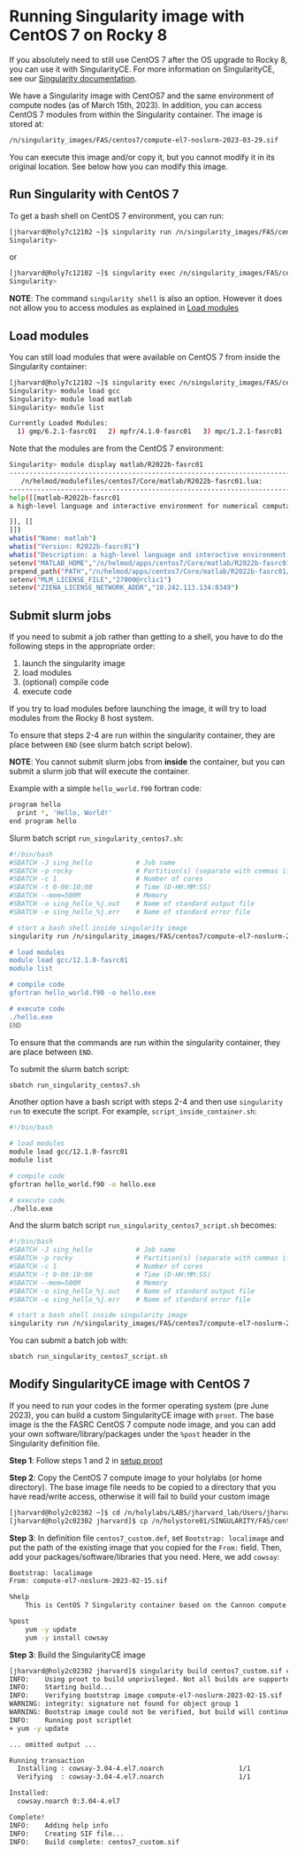 # Running Singularity image with CentOS 7 on Rocky 8

If you absolutely need to still use CentOS 7 after the OS upgrade to Rocky 8,
you can use it with SingularityCE. For more information on SingularityCE, see
our [Singularity documentation](README.md).

We have a Singularity image with CentOS7 and the same environment of compute
nodes (as of March 15th, 2023). In addition, you can access CentOS 7 modules
from within the Singularity container. The image is stored at:

```bash
/n/singularity_images/FAS/centos7/compute-el7-noslurm-2023-03-29.sif
```

You can execute this image and/or copy it, but you cannot modify it in its
original location. See below how you can modify this image.

## Run Singularity with CentOS 7

To get a bash shell on CentOS 7 environment, you can run:

```bash
[jharvard@holy7c12102 ~]$ singularity run /n/singularity_images/FAS/centos7/compute-el7-noslurm-2023-03-29.sif
Singularity>
```

or

```bash
[jharvard@holy7c12102 ~]$ singularity exec /n/singularity_images/FAS/centos7/compute-el7-noslurm-2023-03-29.sif /bin/bash
Singularity>
```

**NOTE**: The command `singularity shell` is also an option. However it does not
allow you to access modules as explained in [Load modules](#load-modules)

## Load modules

You can still load modules that were available on CentOS 7 from inside the
Singularity container:

```bash
[jharvard@holy7c12102 ~]$ singularity exec /n/singularity_images/FAS/centos7/compute-el7-noslurm-2023-03-29.sif /bin/bash
Singularity> module load gcc
Singularity> module load matlab
Singularity> module list

Currently Loaded Modules:
  1) gmp/6.2.1-fasrc01   2) mpfr/4.1.0-fasrc01   3) mpc/1.2.1-fasrc01   4) gcc/12.1.0-fasrc01   5) matlab/R2022b-fasrc01
```

Note that the modules are from the CentOS 7 environment:

```bash
Singularity> module display matlab/R2022b-fasrc01
-----------------------------------------------------------------------------------------------------------------------------------------------------------
   /n/helmod/modulefiles/centos7/Core/matlab/R2022b-fasrc01.lua:
-----------------------------------------------------------------------------------------------------------------------------------------------------------
help([[matlab-R2022b-fasrc01
a high-level language and interactive environment for numerical computation, visualization, and programming

]], [[
]])
whatis("Name: matlab")
whatis("Version: R2022b-fasrc01")
whatis("Description: a high-level language and interactive environment for numerical computation, visualization, and programming")
setenv("MATLAB_HOME","/n/helmod/apps/centos7/Core/matlab/R2022b-fasrc01")
prepend_path("PATH","/n/helmod/apps/centos7/Core/matlab/R2022b-fasrc01/bin")
setenv("MLM_LICENSE_FILE","27000@rclic1")
setenv("ZIENA_LICENSE_NETWORK_ADDR","10.242.113.134:8349")
```

## Submit slurm jobs

If you need to submit a job rather than getting to a shell, you have to do the
following steps in the appropriate order:

1. launch the singularity image
2. load modules
3. (optional) compile code
4. execute code

If you try to load modules before launching the image, it will try to load
modules from the Rocky 8 host system.

To ensure that steps 2-4 are run within the singularity container, they are
place between `END` (see slurm batch script below).

**NOTE**: You cannot submit slurm jobs from **inside** the container, but you
can submit a slurm job that will execute the container.

Example with a simple `hello_world.f90` fortran code:

```bash
program hello
  print *, 'Hello, World!'
end program hello
```

Slurm batch script `run_singularity_centos7.sh`:

```bash
#!/bin/bash
#SBATCH -J sing_hello           # Job name
#SBATCH -p rocky                # Partition(s) (separate with commas if using multiple)
#SBATCH -c 1                    # Number of cores
#SBATCH -t 0-00:10:00           # Time (D-HH:MM:SS)
#SBATCH --mem=500M              # Memory
#SBATCH -o sing_hello_%j.out    # Name of standard output file
#SBATCH -e sing_hello_%j.err    # Name of standard error file

# start a bash shell inside singularity image
singularity run /n/singularity_images/FAS/centos7/compute-el7-noslurm-2023-03-29.sif <<END

# load modules
module load gcc/12.1.0-fasrc01
module list

# compile code
gfortran hello_world.f90 -o hello.exe

# execute code
./hello.exe
END
```

To ensure that the commands are run within the singularity container, they are
place between `END`.

To submit the slurm batch script:

```bash
sbatch run_singularity_centos7.sh
```

Another option have a bash script with steps 2-4 and then use `singularity run`
to execute the script. For example, `script_inside_container.sh`:

```bash
#!/bin/bash

# load modules
module load gcc/12.1.0-fasrc01
module list

# compile code
gfortran hello_world.f90 -o hello.exe

# execute code
./hello.exe
```

And the slurm batch script `run_singularity_centos7_script.sh` becomes:

```bash
#!/bin/bash
#SBATCH -J sing_hello           # Job name
#SBATCH -p rocky                # Partition(s) (separate with commas if using multiple)
#SBATCH -c 1                    # Number of cores
#SBATCH -t 0-00:10:00           # Time (D-HH:MM:SS)
#SBATCH --mem=500M              # Memory
#SBATCH -o sing_hello_%j.out    # Name of standard output file
#SBATCH -e sing_hello_%j.err	# Name of standard error file

# start a bash shell inside singularity image
singularity run /n/singularity_images/FAS/centos7/compute-el7-noslurm-2023-03-29.sif script_inside_container.sh
```

You can submit a batch job with:

```bash
sbatch run_singularity_centos7_script.sh
```

## Modify SingularityCE image with CentOS 7

If you need to run your codes in the former operating system (pre June 2023),
you can build a custom SingularityCE image with `proot`. The base image is the
the FASRC CentOS 7 compute node image, and you can add your own
software/library/packages under the `%post` header in the Singularity definition
file.

**Step 1**: Follow steps 1 and 2 in [setup proot](READ.md#build-a-singularityCE-container-from-a-singularity-definition-file)

**Step 2**: Copy the CentOS 7 compute image to your holylabs (or home
directory). The base image file needs to be copied to a directory that you have
read/write access, otherwise it will fail to build your custom image

```bash
[jharvard@holy2c02302 ~]$ cd /n/holylabs/LABS/jharvard_lab/Users/jharvard
[jharvard@holy2c02302 jharvard]$ cp /n/holystore01/SINGULARITY/FAS/centos7/compute-el7-noslurm-2023-02-15.sif .
```

**Step 3**: In definition file `centos7_custom.def`, set `Bootstrap: localimage`
and put the path of the existing image that you copied for the `From:` field.
Then, add your packages/software/libraries that you need.  Here, we add
`cowsay`:

```bash
Bootstrap: localimage
From: compute-el7-noslurm-2023-02-15.sif

%help
    This is CentOS 7 Singularity container based on the Cannon compute node with my added programs.

%post
    yum -y update
    yum -y install cowsay
```

**Step 3**: Build the SingularityCE image

```bash
[jharvard@holy2c02302 jharvard]$ singularity build centos7_custom.sif centos7_custom.def
INFO:    Using proot to build unprivileged. Not all builds are supported. If build fails, use --remote or --fakeroot.
INFO:    Starting build...
INFO:    Verifying bootstrap image compute-el7-noslurm-2023-02-15.sif
WARNING: integrity: signature not found for object group 1
WARNING: Bootstrap image could not be verified, but build will continue.
INFO:    Running post scriptlet
+ yum -y update

... omitted output ...

Running transaction
  Installing : cowsay-3.04-4.el7.noarch                   1/1
  Verifying  : cowsay-3.04-4.el7.noarch                   1/1

Installed:
  cowsay.noarch 0:3.04-4.el7

Complete!
INFO:    Adding help info
INFO:    Creating SIF file...
INFO:    Build complete: centos7_custom.sif
```











